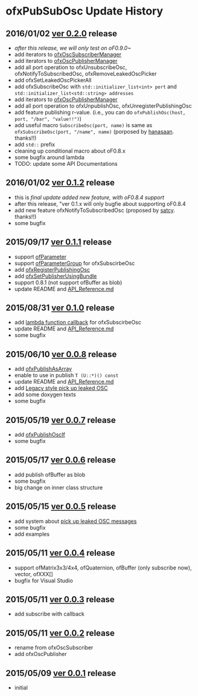# ofxPubSubOsc Update History

## 2016/01/02 [ver 0.2.0](releases/tag/v0_2_0) release

* *after this release, we will only test on oF0.9.0~*
* add iterators to [ofxOscSubscriberManager](API_Reference.md#Advanced_ofxOscSubscriberManager)
* add iterators to [ofxOscPublisherManager](API_Reference.md#Advanced_ofxOscPublisherManager)
* add all port operation to ofxUnsubscribeOsc, ofxNotifyToSubscribedOsc, ofxRemoveLeakedOscPicker
* add ofxSetLeakedOscPickerAll
* add ofxSubscribeOsc with `std::initializer_list<int> port` and `std::initializer_list<std::string> addresses`
* add iterators to [ofxOscPublisherManager](API_Reference.md#Advanced_ofxOscPublisherManager)
* add all port operation to ofxUnpublishOsc, ofxUnregisterPublishingOsc
* add feature publishing r-value. (i.e., you can do `ofxPublishOsc(host, port, "/bar", "value!!")`)
* add useful macro `SubscribeOsc(port, name)` is same as `ofxSubscribeOsc(port, "/name", name)` (porposed by [hanasaan](https://github.com/hanasaan). thanks!!)
* add `std::` prefix
* cleaning up conditional macro about oF0.8.x
* some bugfix around lambda
* TODO: update some API Documentations

## 2016/01/02 [ver 0.1.2](releases/tag/v0_1_2) release

* this is *final update added new feature, with oF0.8.4 support*
* after this release, "ver 0.1.x will only bugfie about supporting oF0.8.4
* add new feature ofxNotifyToSubscribedOsc (proposed by [satcy](http://github.com/satcy/). thanks!!)
* some bugfix

## 2015/09/17 [ver 0.1.1](releases/tag/v0_1_1) release

* support [ofParameter](#SupportedTypes_ofParameter)
* support [ofParameterGroup](API_Reference.md#Advanced_how_to_subscribe_ofParameterGroup) for ofxSubscirbeOsc
* add [ofxRegisterPublishingOsc](#ofxRegisterPublishingOsc)
* add [ofxSetPublisherUsingBundle](API_Reference.md#ofxSetPublisherUsingBundle)
* support 0.8.1 (not support ofBuffer as blob)
* update README and [API_Reference.md](API_Reference.md)

## 2015/08/31 [ver 0.1.0](releases/tag/v0_1_0) release

* add [lambda function callback](API_Reference.md#API_lambda_callback) for ofxSubscirbeOsc
* update README and [API_Reference.md](API_Reference.md)
* some bugfix

## 2015/06/10 [ver 0.0.8](releases/tag/v0_0_8) release

* add [ofxPublishAsArray](API_Reference.md#API_ofxPublishAsArray)
* enable to use in publish `T (U::*)() const`
* update README and [API_Reference.md](API_Reference.md)
* add [Legacy style pick up leaked OSC](API_Reference.md#Advanced_LegacyStylePickUpLeakedOSCMessage)
* add some doxygen texts
* some bugfix

## 2015/05/19 [ver 0.0.7](releases/tag/v0_0_7) release

* add [ofxPublishOscIf](API_Reference.md#API_ofxPublishOscIf)
* some bugfix

## 2015/05/17 [ver 0.0.6](releases/tag/v0_0_6) release

* add publish ofBuffer as blob
* some bugfix
* big change on inner class structure

## 2015/05/15 [ver 0.0.5](releases/tag/v0_0_5) release

* add system about [pick up leaked OSC messages](API_Reference.md#API_ofxSetLeakedOscPicker)
* some bugfix
* add examples

## 2015/05/11 [ver 0.0.4](releases/tag/v0_0_4) release

* support ofMatrix3x3/4x4, ofQuaternion, ofBuffer (only subscribe now), vector<ofXXX>, ofXXX[]
* bugfix for Visual Studio

## 2015/05/11 [ver 0.0.3](releases/tag/v0_0_3) release

* add subscribe with callback

## 2015/05/11 [ver 0.0.2](releases/tag/v0_0_2) release

* rename from ofxOscSubscriber
* add ofxOscPublisher

## 2015/05/09 [ver 0.0.1](releases/tag/v0_0_1) release

* initial
